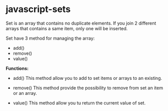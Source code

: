 javascript-sets
===============

Set is an array that contains no duplicate elements.
If you join 2 different arrays that contains a same item, only one will be inserted.



Set have 3 method for managing the array:

* add()
* remove()
* value()


**Functions:**

* add()
	This method allow you to add to set items or arrays to an existing.


* remove()
	This method provide the possibility to remove from set an item or an array.


* value()
	This method allow you tu return the current value of set.

